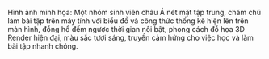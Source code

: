 Hình ảnh minh họa: Một nhóm sinh viên châu Á nét mặt tập trung, chăm chú làm bài tập trên máy tính với biểu đồ và công thức thống kê hiện lên trên màn hình, đồng hồ đếm ngược thời gian nổi bật, phong cách đồ họa 3D Render hiện đại, màu sắc tươi sáng, truyền cảm hứng cho việc học và làm bài tập nhanh chóng.